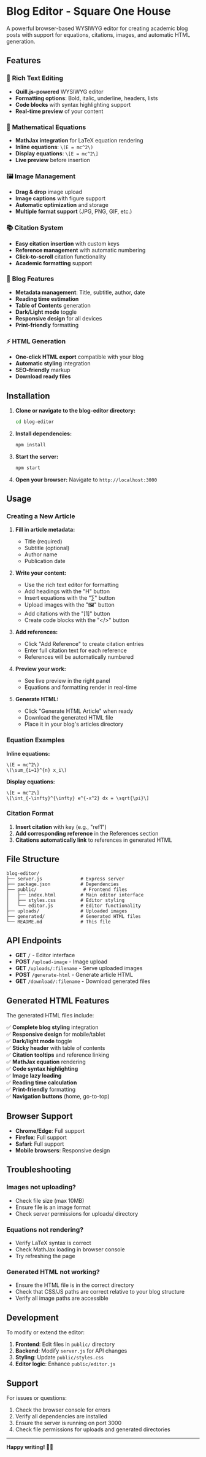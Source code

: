# Blog Editor - Square One House

A powerful browser-based WYSIWYG editor for creating academic blog posts with support for equations, citations, images, and automatic HTML generation.

## Features

### 📝 **Rich Text Editing**
- **Quill.js-powered** WYSIWYG editor
- **Formatting options**: Bold, italic, underline, headers, lists
- **Code blocks** with syntax highlighting support
- **Real-time preview** of your content

### 🧮 **Mathematical Equations**
- **MathJax integration** for LaTeX equation rendering
- **Inline equations**: `\(E = mc^2\)`
- **Display equations**: `\[E = mc^2\]`
- **Live preview** before insertion

### 🖼️ **Image Management**
- **Drag & drop** image upload
- **Image captions** with figure support
- **Automatic optimization** and storage
- **Multiple format support** (JPG, PNG, GIF, etc.)

### 📚 **Citation System**
- **Easy citation insertion** with custom keys
- **Reference management** with automatic numbering
- **Click-to-scroll** citation functionality
- **Academic formatting** support

### 🎨 **Blog Features**
- **Metadata management**: Title, subtitle, author, date
- **Reading time estimation**
- **Table of Contents** generation
- **Dark/Light mode** toggle
- **Responsive design** for all devices
- **Print-friendly** formatting

### ⚡ **HTML Generation**
- **One-click HTML export** compatible with your blog
- **Automatic styling** integration
- **SEO-friendly** markup
- **Download ready files**

## Installation

1. **Clone or navigate to the blog-editor directory:**
   ```bash
   cd blog-editor
   ```

2. **Install dependencies:**
   ```bash
   npm install
   ```

3. **Start the server:**
   ```bash
   npm start
   ```

4. **Open your browser:**
   Navigate to `http://localhost:3000`

## Usage

### Creating a New Article

1. **Fill in article metadata:**
   - Title (required)
   - Subtitle (optional)
   - Author name
   - Publication date

2. **Write your content:**
   - Use the rich text editor for formatting
   - Add headings with the "H" button
   - Insert equations with the "∑" button
   - Upload images with the "🖼️" button
   - Add citations with the "[1]" button
   - Create code blocks with the "&lt;/&gt;" button

3. **Add references:**
   - Click "Add Reference" to create citation entries
   - Enter full citation text for each reference
   - References will be automatically numbered

4. **Preview your work:**
   - See live preview in the right panel
   - Equations and formatting render in real-time

5. **Generate HTML:**
   - Click "Generate HTML Article" when ready
   - Download the generated HTML file
   - Place it in your blog's articles directory

### Equation Examples

**Inline equations:**
```
\(E = mc^2\)
\(\sum_{i=1}^{n} x_i\)
```

**Display equations:**
```
\[E = mc^2\]
\[\int_{-\infty}^{\infty} e^{-x^2} dx = \sqrt{\pi}\]
```

### Citation Format

1. **Insert citation** with key (e.g., "ref1")
2. **Add corresponding reference** in the References section
3. **Citations automatically link** to references in generated HTML

## File Structure

```
blog-editor/
├── server.js              # Express server
├── package.json           # Dependencies
├── public/                 # Frontend files
│   ├── index.html         # Main editor interface
│   ├── styles.css         # Editor styling
│   └── editor.js          # Editor functionality
├── uploads/               # Uploaded images
├── generated/             # Generated HTML files
└── README.md              # This file
```

## API Endpoints

- **GET** `/` - Editor interface
- **POST** `/upload-image` - Image upload
- **GET** `/uploads/:filename` - Serve uploaded images  
- **POST** `/generate-html` - Generate article HTML
- **GET** `/download/:filename` - Download generated files

## Generated HTML Features

The generated HTML files include:

✅ **Complete blog styling** integration  
✅ **Responsive design** for mobile/tablet  
✅ **Dark/light mode** toggle  
✅ **Sticky header** with table of contents  
✅ **Citation tooltips** and reference linking  
✅ **MathJax equation** rendering  
✅ **Code syntax highlighting**  
✅ **Image lazy loading**  
✅ **Reading time calculation**  
✅ **Print-friendly** formatting  
✅ **Navigation buttons** (home, go-to-top)  

## Browser Support

- **Chrome/Edge**: Full support
- **Firefox**: Full support  
- **Safari**: Full support
- **Mobile browsers**: Responsive design

## Troubleshooting

### Images not uploading?
- Check file size (max 10MB)
- Ensure file is an image format
- Check server permissions for uploads/ directory

### Equations not rendering?
- Verify LaTeX syntax is correct
- Check MathJax loading in browser console
- Try refreshing the page

### Generated HTML not working?
- Ensure the HTML file is in the correct directory
- Check that CSS/JS paths are correct relative to your blog structure
- Verify all image paths are accessible

## Development

To modify or extend the editor:

1. **Frontend**: Edit files in `public/` directory
2. **Backend**: Modify `server.js` for API changes
3. **Styling**: Update `public/styles.css`
4. **Editor logic**: Enhance `public/editor.js`

## Support

For issues or questions:
1. Check the browser console for errors
2. Verify all dependencies are installed
3. Ensure the server is running on port 3000
4. Check file permissions for uploads and generated directories

---

**Happy writing! 📝✨**